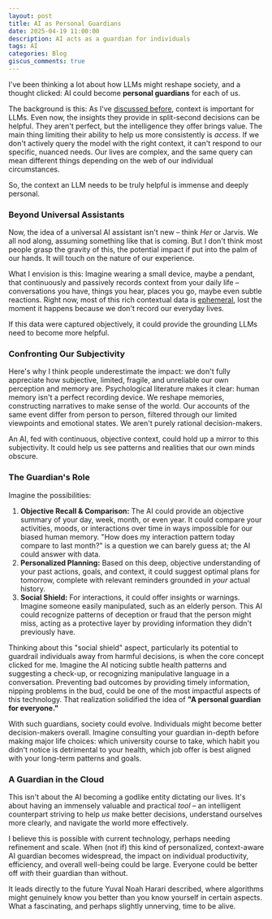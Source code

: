 ```yaml
---
layout: post
title: AI as Personal Guardians
date: 2025-04-19 11:00:00
description: AI acts as a guardian for individuals
tags: AI
categories: Blog
giscus_comments: true
---
```


I've been thinking a lot about how LLMs might reshape society, and a thought clicked: AI could become **personal guardians** for each of us.

The background is this: As I've [discussed before](https://ht0324.github.io/blog/2025/sys1/), context is important for LLMs. Even now, the insights they provide in split-second decisions can be helpful. They aren't perfect, but the intelligence they offer brings value. The main thing limiting their ability to help us more consistently is *access*. If we don't actively query the model with the right context, it can't respond to our specific, nuanced needs. Our lives are complex, and the same query can mean different things depending on the web of our individual circumstances.

So, the context an LLM needs to be truly helpful is immense and deeply personal.

### Beyond Universal Assistants

Now, the idea of a universal AI assistant isn't new – think *Her* or Jarvis. We all nod along, assuming something like that is coming. But I don't think most people grasp the gravity of this, the potential impact if put into the palm of our hands. It will touch on the nature of our experience.

What I envision is this: Imagine wearing a small device, maybe a pendant, that continuously and passively records context from your daily life – conversations you have, things you hear, places you go, maybe even subtle reactions. Right now, most of this rich contextual data is [ephemeral](https://ht0324.github.io/blog/2025/ephemeral/), lost the moment it happens because we don't record our everyday lives.

If this data were captured objectively, it could provide the grounding LLMs need to become more helpful.

### Confronting Our Subjectivity

Here's why I think people underestimate the impact: we don't fully appreciate how subjective, limited, fragile, and unreliable our own perception and memory are. Psychological literature makes it clear: human memory isn't a perfect recording device. We reshape memories, constructing narratives to make sense of the world. Our accounts of the same event differ from person to person, filtered through our limited viewpoints and emotional states. We aren't purely rational decision-makers.

An AI, fed with continuous, objective context, could hold up a mirror to this subjectivity. It could help us see patterns and realities that our own minds obscure.

### The Guardian's Role

Imagine the possibilities:

1.  **Objective Recall & Comparison:** The AI could provide an objective summary of your day, week, month, or even year. It could compare your activities, moods, or interactions over time in ways impossible for our biased human memory. "How does my interaction pattern today compare to last month?" is a question we can barely guess at; the AI could answer with data.
2.  **Personalized Planning:** Based on this deep, objective understanding of your past actions, goals, and context, it could suggest optimal plans for tomorrow, complete with relevant reminders grounded in *your* actual history.
3.  **Social Shield:** For interactions, it could offer insights or warnings. Imagine someone easily manipulated, such as an elderly person. This AI could recognize patterns of deception or fraud that the person might miss, acting as a protective layer by providing information they didn't previously have.

Thinking about this "social shield" aspect, particularly its potential to guardrail individuals away from harmful decisions, is when the core concept clicked for me. Imagine the AI noticing subtle health patterns and suggesting a check-up, or recognizing manipulative language in a conversation. Preventing bad outcomes by providing timely information, nipping problems in the bud, could be one of the most impactful aspects of this technology. That realization solidified the idea of **"A personal guardian for everyone."**

With such guardians, society could evolve. Individuals might become better decision-makers overall. Imagine consulting your guardian in-depth before making major life choices: which university course to take, which habit you didn't notice is detrimental to your health, which job offer is best aligned with your long-term patterns and goals.

### A Guardian in the Cloud

This isn't about the AI becoming a godlike entity dictating our lives. It's about having an immensely valuable and practical *tool* – an intelligent counterpart striving to help *us* make better decisions, understand ourselves more clearly, and navigate the world more effectively.

I believe this is possible with current technology, perhaps needing refinement and scale. When (not if) this kind of personalized, context-aware AI guardian becomes widespread, the impact on individual productivity, efficiency, and overall well-being could be large. Everyone could be better off *with* their guardian than without.

It leads directly to the future Yuval Noah Harari described, where algorithms might genuinely know you better than you know yourself in certain aspects. What a fascinating, and perhaps slightly unnerving, time to be alive.
